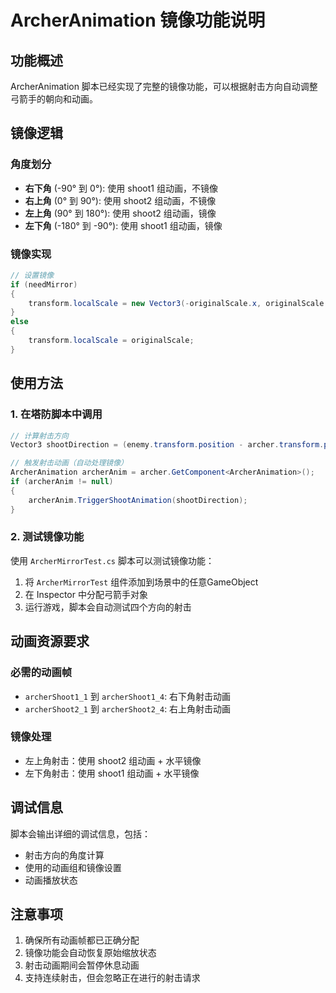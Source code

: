 # ArcherAnimation 镜像功能说明

## 功能概述
ArcherAnimation 脚本已经实现了完整的镜像功能，可以根据射击方向自动调整弓箭手的朝向和动画。

## 镜像逻辑

### 角度划分
- **右下角** (-90° 到 0°): 使用 shoot1 组动画，不镜像
- **右上角** (0° 到 90°): 使用 shoot2 组动画，不镜像  
- **左上角** (90° 到 180°): 使用 shoot2 组动画，镜像
- **左下角** (-180° 到 -90°): 使用 shoot1 组动画，镜像

### 镜像实现
```csharp
// 设置镜像
if (needMirror)
{
    transform.localScale = new Vector3(-originalScale.x, originalScale.y, originalScale.z);
}
else
{
    transform.localScale = originalScale;
}
```

## 使用方法

### 1. 在塔防脚本中调用
```csharp
// 计算射击方向
Vector3 shootDirection = (enemy.transform.position - archer.transform.position).normalized;

// 触发射击动画（自动处理镜像）
ArcherAnimation archerAnim = archer.GetComponent<ArcherAnimation>();
if (archerAnim != null)
{
    archerAnim.TriggerShootAnimation(shootDirection);
}
```

### 2. 测试镜像功能
使用 `ArcherMirrorTest.cs` 脚本可以测试镜像功能：
1. 将 `ArcherMirrorTest` 组件添加到场景中的任意GameObject
2. 在 Inspector 中分配弓箭手对象
3. 运行游戏，脚本会自动测试四个方向的射击

## 动画资源要求

### 必需的动画帧
- `archerShoot1_1` 到 `archerShoot1_4`: 右下角射击动画
- `archerShoot2_1` 到 `archerShoot2_4`: 右上角射击动画

### 镜像处理
- 左上角射击：使用 shoot2 组动画 + 水平镜像
- 左下角射击：使用 shoot1 组动画 + 水平镜像

## 调试信息
脚本会输出详细的调试信息，包括：
- 射击方向的角度计算
- 使用的动画组和镜像设置
- 动画播放状态

## 注意事项
1. 确保所有动画帧都已正确分配
2. 镜像功能会自动恢复原始缩放状态
3. 射击动画期间会暂停休息动画
4. 支持连续射击，但会忽略正在进行的射击请求 